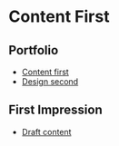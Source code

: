 # Content First

## Portfolio

- [Content first](/index.md)
- [Design second](/english-for-designers/02-first-impression/Koukalova-draft-first-impression-2023.pdf) 


## First Impression

- [Draft content](/02-first-impression)

